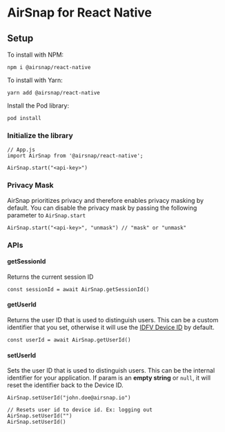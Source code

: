 # AirSnap for React Native

## Setup

To install with NPM:

```
npm i @airsnap/react-native
```

To install with Yarn:

```
yarn add @airsnap/react-native
```

Install the Pod library:

```
pod install
```

### Initialize the library

```
// App.js
import AirSnap from '@airsnap/react-native';

AirSnap.start("<api-key>")
```

### Privacy Mask

AirSnap prioritizes privacy and therefore enables privacy masking by default. You can disable the privacy mask by passing the following parameter to `AirSnap.start`

```
AirSnap.start("<api-key>", "unmask") // "mask" or "unmask"
```

### APIs

#### getSessionId

Returns the current session ID

```
const sessionId = await AirSnap.getSessionId()
```

#### getUserId

Returns the user ID that is used to distinguish users. This can be a custom identifier that you set, otherwise it will use the [IDFV Device ID](https://developer.apple.com/documentation/uikit/uidevice/1620059-identifierforvendor) by default.

```
const userId = await AirSnap.getUserId()
```

#### setUserId

Sets the user ID that is used to distinguish users. This can be the internal identifier for your application. If param is an **empty string** or `null`, it will reset the identifier back to the Device ID.

```
AirSnap.setUserId("john.doe@airsnap.io")

// Resets user id to device id. Ex: logging out
AirSnap.setUserId("")
AirSnap.setUserId()
```
